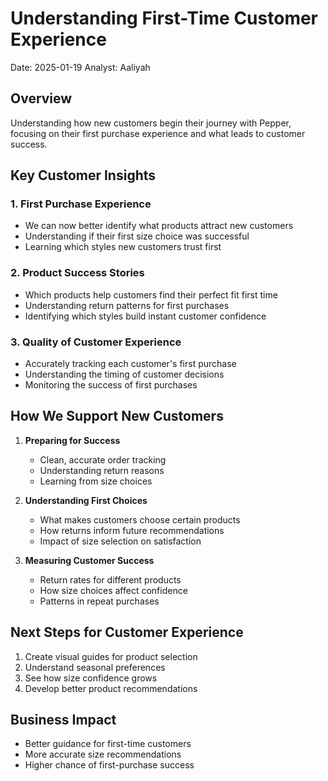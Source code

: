 # Understanding First-Time Customer Experience
Date: 2025-01-19
Analyst: Aaliyah

## Overview
Understanding how new customers begin their journey with Pepper, focusing on their first purchase experience and what leads to customer success.

## Key Customer Insights

### 1. First Purchase Experience
- We can now better identify what products attract new customers
- Understanding if their first size choice was successful
- Learning which styles new customers trust first

### 2. Product Success Stories
- Which products help customers find their perfect fit first time
- Understanding return patterns for first purchases
- Identifying which styles build instant customer confidence

### 3. Quality of Customer Experience
- Accurately tracking each customer's first purchase
- Understanding the timing of customer decisions
- Monitoring the success of first purchases

## How We Support New Customers
1. **Preparing for Success**
   - Clean, accurate order tracking
   - Understanding return reasons
   - Learning from size choices

2. **Understanding First Choices**
   - What makes customers choose certain products
   - How returns inform future recommendations
   - Impact of size selection on satisfaction

3. **Measuring Customer Success**
   - Return rates for different products
   - How size choices affect confidence
   - Patterns in repeat purchases

## Next Steps for Customer Experience
1. Create visual guides for product selection
2. Understand seasonal preferences
3. See how size confidence grows
4. Develop better product recommendations

## Business Impact
- Better guidance for first-time customers
- More accurate size recommendations
- Higher chance of first-purchase success